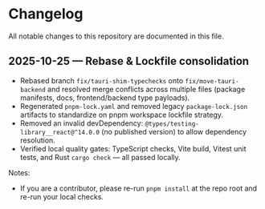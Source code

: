 # Changelog

All notable changes to this repository are documented in this file.

## 2025-10-25 — Rebase & Lockfile consolidation

- Rebased branch `fix/tauri-shim-typechecks` onto `fix/move-tauri-backend` and resolved merge conflicts across multiple files (package manifests, docs, frontend/backend type payloads).
- Regenerated `pnpm-lock.yaml` and removed legacy `package-lock.json` artifacts to standardize on pnpm workspace lockfile strategy.
- Removed an invalid devDependency: `@types/testing-library__react@^14.0.0` (no published version) to allow dependency resolution.
- Verified local quality gates: TypeScript checks, Vite build, Vitest unit tests, and Rust `cargo check` — all passed locally.

Notes:
- If you are a contributor, please re-run `pnpm install` at the repo root and re-run your local checks.
